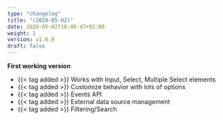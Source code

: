 ```yaml
---
type: "changelog"
title: "(2020-05-02)"
date: 2020-05-02T10:46:47+02:00
weight: 1
version: v1.0.0
draft: false
---
```


**First working version**
- {{< tag added >}} Works with Input, Select, Multiple Select elements
- {{< tag added >}} Customize behavior with lots of options
- {{< tag added >}} Events API
- {{< tag added >}} External data source management
- {{< tag added >}} Filtering/Search
